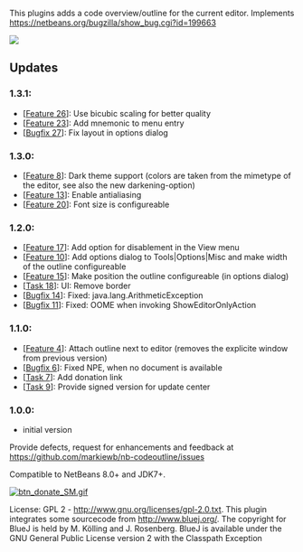 This plugins adds a code overview/outline for the current editor. Implements  <a href="https://netbeans.org/bugzilla/show_bug.cgi?id=199663">https://netbeans.org/bugzilla/show_bug.cgi?id=199663</a>

<p>
<img src="https://raw.githubusercontent.com/markiewb/nb-codeoutline/master/doc/screenshot1.3.png"/>
 </p> 
<h2>Updates</h2>
<h3>1.3.1:</h3>
<ul>
<li>[<a href="https://github.com/markiewb/nb-codeoutline/issues/26">Feature 26</a>]: Use bicubic scaling for better quality</li>
<li>[<a href="https://github.com/markiewb/nb-codeoutline/issues/23">Feature 23</a>]: Add mnemonic to menu entry</li>
<li>[<a href="https://github.com/markiewb/nb-codeoutline/issues/27">Bugfix 27</a>]: Fix layout in options dialog</li>
</ul>
<h3>1.3.0:</h3>
<ul>
<li>[<a href="https://github.com/markiewb/nb-codeoutline/issues/8">Feature 8</a>]: Dark theme support (colors are taken from the mimetype of the editor, see also the new darkening-option)</li>
<li>[<a href="https://github.com/markiewb/nb-codeoutline/issues/13">Feature 13</a>]: Enable antialiasing</li>
<li>[<a href="https://github.com/markiewb/nb-codeoutline/issues/20">Feature 20</a>]: Font size is configureable</li>
</ul>

<h3>1.2.0:</h3>
<ul>
<li>[<a href="https://github.com/markiewb/nb-codeoutline/issues/17">Feature 17</a>]: Add option for disablement in the View menu</li>
<li>[<a href="https://github.com/markiewb/nb-codeoutline/issues/10">Feature 10</a>]: Add options dialog to Tools|Options|Misc and make width of the outline configureable</li>
<li>[<a href="https://github.com/markiewb/nb-codeoutline/issues/15">Feature 15</a>]: Make position the outline configureable (in options dialog)</li>
<li>[<a href="https://github.com/markiewb/nb-codeoutline/issues/18">Task 18</a>]: UI: Remove border</li>
<li>[<a href="https://github.com/markiewb/nb-codeoutline/issues/14">Bugfix 14</a>]: Fixed: java.lang.ArithmeticException</li>
<li>[<a href="https://github.com/markiewb/nb-codeoutline/issues/11">Bugfix 11</a>]: Fixed: OOME when invoking ShowEditorOnlyAction</li>

</ul>

<h3>1.1.0:</h3>
<ul>
<li>[<a href="https://github.com/markiewb/nb-codeoutline/issues/4">Feature 4</a>]: Attach outline next to editor (removes the explicite window from previous version)</li>
<li>[<a href="https://github.com/markiewb/nb-codeoutline/issues/6">Bugfix 6</a>]: Fixed NPE, when no document is available</li>
<li>[<a href="https://github.com/markiewb/nb-codeoutline/issues/7">Task 7</a>]: Add donation link</li>
<li>[<a href="https://github.com/markiewb/nb-codeoutline/issues/9">Task 9</a>]: Provide signed version for update center</li>
</ul>
<h3>1.0.0:</h3>
<ul>
<li>initial version</li>
</ul>

<p>
Provide defects, request for enhancements and feedback at <a href="https://github.com/markiewb/nb-codeoutline/issues">https://github.com/markiewb/nb-codeoutline/issues</a>
</p>
Compatible to NetBeans 8.0+ and JDK7+.
<p>
<a href="https://www.paypal.com/cgi-bin/webscr?cmd=_s-xclick&hosted_button_id=K4CMP92RZELE2"><img src="https://www.paypalobjects.com/en_US/i/btn/btn_donate_SM.gif" alt="btn_donate_SM.gif"></a>

</p>
<p>License: GPL 2 - <a href="http://www.gnu.org/licenses/gpl-2.0.txt">http://www.gnu.org/licenses/gpl-2.0.txt</a>. This plugin integrates some sourcecode from <a href="http://www.bluej.org/">http://www.bluej.org/</a>. The copyright for BlueJ is held by M. Kölling and J. Rosenberg.
BlueJ is available under the GNU General Public License version 2 with the Classpath Exception</p>